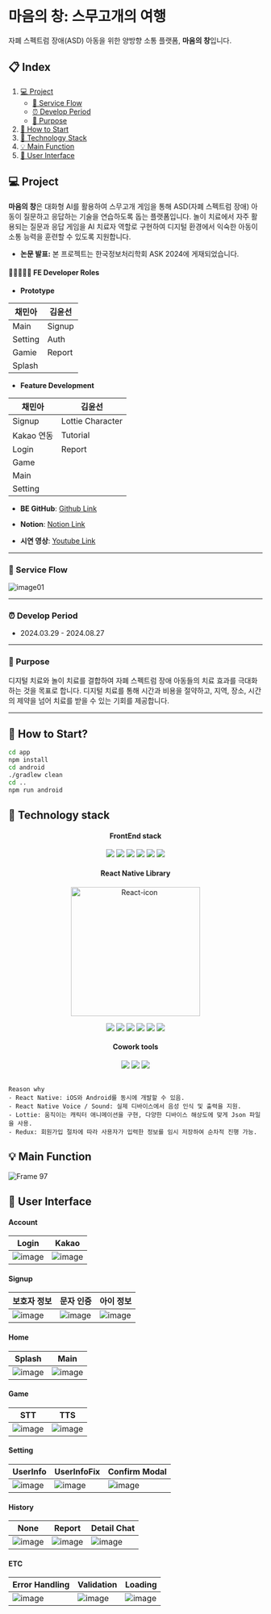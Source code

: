 # 마음의 창: 스무고개의 여행

자폐 스펙트럼 장애(ASD) 아동을 위한 양방향 소통 플랫폼, **마음의 창**입니다.

## 📋 Index

1. [💻 Project](#project)
   - [🎈 Service Flow](#service-flow)
   - [⏰ Develop Period](#develop-period)
   - [🔎 Purpose](#purpose)
2. [🚀 How to Start](#how-to-start)
3. [🤖 Technology Stack](#technology-stack)
4. [💡 Main Function](#main-function)
5. [📱 User Interface](#user-interface)


## 💻 Project

**마음의 창**은 대화형 AI를 활용하여 스무고개 게임을 통해 ASD(자폐 스펙트럼 장애) 아동이 질문하고 응답하는 기술을 연습하도록 돕는 플랫폼입니다. 놀이 치료에서 자주 활용되는 질문과 응답 게임을 AI 치료자 역할로 구현하여 디지털 환경에서 익숙한 아동이 소통 능력을 훈련할 수 있도록 지원합니다.

- **논문 발표:** 본 프로젝트는 한국정보처리학회 ASK 2024에 게재되었습니다.

#### 🧑🏻‍🤝‍🧑🏻 FE Developer Roles

- **Prototype**

| 채민아         | 김윤선        |
| -------------- | ------------- |
| Main           | Signup        |
| Setting        | Auth          |
| Gamie          | Report        |
| Splash         |               |

- **Feature Development**

| 채민아         | 김윤선        |
| -------------- | ------------- |
| Signup         | Lottie Character |
| Kakao 연동     | Tutorial      |
| Login          | Report        |
| Game           |               |
| Main           |               |
| Setting        |               |

- **BE GitHub**: [Github Link](https://github.com/yuseonkim/maeum2_BE)

- **Notion**: [Notion Link](https://www.notion.so/2024-1b6b85ce66944f60b7b3bb25f9129fba)

- **시연 영상**: [Youtube Link](https://www.youtube.com/watch?v=Xs86UbhY9k8&t=16s)

---

### 🎈 Service Flow

![image01](https://github.com/ddookddook/maeum2_FE/assets/103165845/b506b901-1d85-4143-a7d2-b296f6f5ab01)

---

### ⏰ Develop Period

- 2024.03.29 - 2024.08.27

---

### 🔎 Purpose

디지털 치료와 놀이 치료를 결합하여 자폐 스펙트럼 장애 아동들의 치료 효과를 극대화하는 것을 목표로 합니다. 디지털 치료를 통해 시간과 비용을 절약하고, 지역, 장소, 시간의 제약을 넘어 치료를 받을 수 있는 기회를 제공합니다.

---

## 🚀 How to Start?

```bash
cd app
npm install
cd android
./gradlew clean
cd .. 
npm run android
```

## 🤖 Technology stack

<div align="center">


#### FrontEnd stack
<img src="https://img.shields.io/badge/JavaScript-F7DF1E?style=flat-square&logo=javascript&logoColor=white"/>
<img src="https://img.shields.io/badge/ReactNative-61DAFB?style=flat-square&logo=react&logoColor=black"/>
<img src="https://img.shields.io/badge/Axios-5A29E4?style=flat-square&logo=axios&logoColor=white"/>
<img src="https://img.shields.io/badge/ReactQuery-FF4154?style=flat-square&logo=reactquery&logoColor=white"/>
<img src="https://img.shields.io/badge/NPM-CB3837?style=flat-square&logo=npm&logoColor=white"/>
<img src="https://img.shields.io/badge/Redux-764ABC?style=flat-square&logo=redux&logoColor=white"/>

#### React Native Library 
<a title="Facebook, Public domain, via Wikimedia Commons" href="https://commons.wikimedia.org/wiki/File:React-icon.svg"><img width="256" alt="React-icon" src="https://upload.wikimedia.org/wikipedia/commons/thumb/a/a7/React-icon.svg/256px-React-icon.svg.png?20220125121207"></a>


<img src="https://img.shields.io/badge/Lottie-68BC71?style=flat-square&logo=&logoColor=white"/>
<img src="https://img.shields.io/badge/AsyncStorage-61DAFB?style=flat-square&logo=&logoColor=white"/>
<img src="https://img.shields.io/badge/Voice-61DAFB?style=flat-square&logo=&logoColor=white"/>
<img src="https://img.shields.io/badge/Sound-61DAFB?style=flat-square&logo=&logoColor=white"/>
<img src="https://img.shields.io/badge/Nativewind-61DAFB?style=flat-square&logo=&logoColor=white"/>
<img src="https://img.shields.io/badge/Webview-61DAFB?style=flat-square&logo=&logoColor=white"/>


#### Cowork tools

<img src="https://img.shields.io/badge/GitHub-181717?style=flat-square&logo=github&logoColor=white"/>
<img src="https://img.shields.io/badge/Notion-000000?style=flat-square&logo=notion&logoColor=white"/>
<img src="https://img.shields.io/badge/Figma-F24E1E?style=flat-square&logo=figma&logoColor=white"/>
</div>
<br/>


```
Reason why
- React Native: iOS와 Android를 동시에 개발할 수 있음.
- React Native Voice / Sound: 실제 디바이스에서 음성 인식 및 출력을 지원.
- Lottie: 움직이는 캐릭터 애니메이션을 구현, 다양한 디바이스 해상도에 맞게 Json 파일을 사용.
- Redux: 회원가입 절차에 따라 사용자가 입력한 정보를 임시 저장하여 순차적 진행 가능.
```

## 💡 Main Function

![Frame 97](https://github.com/ddookddook/maeum2_FE/assets/103165845/408d9f68-1322-4d0e-a31a-5674b266a367)


## 📱 User Interface 

#### Account  

| Login | Kakao | 
| --- | --- | 
| ![image](https://github.com/ddookddook/maeum2_FE/assets/103165845/559aa68e-52ed-40ec-ae2b-478f78af2560) | ![image](https://github.com/ddookddook/maeum2_FE/assets/103165845/532a1be0-4b8d-4421-ab38-acb2f88a1cae) | 


#### Signup  

| 보호자 정보 | 문자 인증 | 아이 정보 |
| --- | --- | --- | 
| ![image](https://github.com/ddookddook/maeum2_FE/assets/103165845/ab798cda-1387-4648-8957-ba91e4e056bb)| ![image](https://github.com/ddookddook/maeum2_FE/assets/103165845/ad7b8fbf-d83c-484d-9410-7f9aa8b1f71b)| ![image](https://github.com/ddookddook/maeum2_FE/assets/103165845/fdfaa46f-65f6-4f7f-b23c-839763a32feb)|


#### Home

| Splash | Main |
| --- |--- |
| ![image](https://github.com/ddookddook/maeum2_FE/assets/103165845/a23bb6a5-3b78-4786-a7e9-aed036be4b4a)| ![image](https://github.com/ddookddook/maeum2_FE/assets/103165845/7f984e67-1445-4013-bc8c-9c6d0fcfc03e)| 


#### Game 

| STT | TTS | 
| --- | --- | 
| ![image](https://github.com/ddookddook/maeum2_FE/assets/103165845/43e7d198-1d88-45ea-8005-242dfe019ef3) |![image](https://github.com/ddookddook/maeum2_FE/assets/103165845/e8187940-95c8-4c2c-ac01-31e149d1c98c)| 


#### Setting

| UserInfo | UserInfoFix | Confirm Modal | 
| --- | --- | --- | 
| ![image](https://github.com/ddookddook/maeum2_FE/assets/103165845/a07eb073-3ad2-4185-9eca-ce5dfcc45ffa) |![image](https://github.com/ddookddook/maeum2_FE/assets/103165845/8c54ecae-f9a2-414e-864b-ff2f88397045)| ![image](https://github.com/ddookddook/maeum2_FE/assets/103165845/48e43228-3417-4f93-8d98-5f0a952d2b4a)| 


#### History

| None | Report | Detail Chat | 
| --- | --- | --- | 
| ![image](https://github.com/ddookddook/maeum2_FE/assets/103165845/35b3bdae-8d92-4fd9-bc33-2a34afba877c) |![image](https://github.com/ddookddook/maeum2_FE/assets/103165845/a8422a7d-f59d-4cd7-8b73-74b8899a3fd4) |![image](https://github.com/ddookddook/maeum2_FE/assets/103165845/17394d9a-614c-4c81-a426-9f6567d77985)| 

#### ETC

| Error Handling | Validation | Loading | 
| --- | --- | --- | 
|![image](https://github.com/ddookddook/maeum2_FE/assets/103165845/bf327bfd-a4f9-44dd-95e8-17eff7080848) |![image](https://github.com/ddookddook/maeum2_FE/assets/103165845/a6523e6d-1e65-4959-9b13-9ac0478d381c)|![image](https://github.com/ddookddook/maeum2_FE/assets/103165845/c1966dd7-bfa8-41f9-b926-e19b0a3e551a)| 


